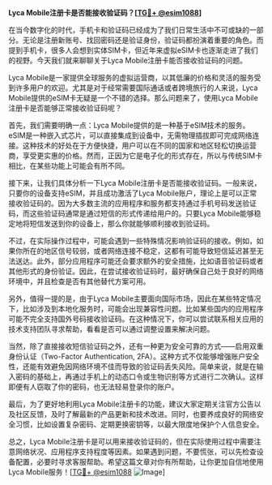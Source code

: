 **Lyca Mobile注册卡是否能接收验证码？[[TG💪+ @esim1088](https://t.me/s/esim1088)]**

在当今数字化的时代，手机卡和验证码已经成为了我们日常生活中不可或缺的一部分。无论是注册新账号、找回密码还是验证身份，验证码都扮演着重要的角色。而提到手机卡，很多人会想到实体SIM卡，但近年来虚拟eSIM卡也逐渐走进了我们的视野。今天我们就来聊聊关于Lyca Mobile注册卡能否接收验证码的问题。

Lyca Mobile是一家提供全球服务的虚拟运营商，以其低廉的价格和灵活的服务受到许多用户的欢迎。尤其是对于经常需要国际通话或者跨境旅行的人来说，Lyca Mobile提供的eSIM卡无疑是一个不错的选择。那么问题来了，使用Lyca Mobile注册卡是否能够正常接收验证码呢？

首先，我们需要明确一点：Lyca Mobile提供的是一种基于eSIM技术的服务。eSIM是一种嵌入式芯片，可以直接集成到设备中，无需物理插拔即可完成网络连接。这种技术的好处在于方便快捷，用户可以在不同的国家和地区轻松切换运营商，享受更实惠的价格。然而，正因为它是电子化的形式存在，所以与传统SIM卡相比，在某些功能上可能会有所不同。

接下来，让我们具体分析一下Lyca Mobile注册卡是否能接收验证码。一般来说，只要你的设备支持eSIM，并且成功激活了Lyca Mobile账户，理论上是可以正常接收验证码的。因为大多数主流的应用程序和服务都支持通过手机号码发送验证码，而这些验证码通常是通过短信的形式传递给用户的。只要Lyca Mobile能够稳定地将短信发送到你的设备上，那么你就能够顺利接收到验证码。

不过，在实际操作过程中，可能会遇到一些特殊情况影响验证码的接收。例如，如果你所在的地区信号较弱，或者网络连接不稳定，这都有可能导致短信延迟甚至无法送达。此外，部分应用程序可能还会要求额外的安全措施，比如语音验证码或者其他形式的身份验证。因此，在尝试接收验证码时，最好确保自己处于良好的网络环境中，并且检查是否有其他替代方案可用。

另外，值得一提的是，由于Lyca Mobile主要面向国际市场，因此在某些特定情况下，比如涉及到本地化服务时，可能会出现兼容性问题。比如某些国内的应用程序可能不完全支持国外号码接收验证码。在这种情况下，你可以尝试联系相关应用的技术支持团队寻求帮助，看看是否可以通过调整设置来解决问题。

当然，除了直接接收短信验证码之外，还有一种更为安全可靠的方式——启用双重身份认证（Two-Factor Authentication, 2FA）。这种方式不仅能够增强账户安全性，还能有效避免因网络环境不佳而导致的验证码丢失风险。简单来说，就是在输入密码的基础上，再通过手机上的动态口令或生物识别等方式进行二次确认。这样即便有人窃取了你的密码，也无法轻易登录你的账户。

最后，为了更好地利用Lyca Mobile注册卡的功能，建议大家定期关注官方公告以及社区反馈，及时了解最新的产品更新和技术改进。同时，也要养成良好的网络安全习惯，比如设置复杂密码、定期更换密钥等，以最大限度地保护个人信息安全。

总之，Lyca Mobile注册卡是可以用来接收验证码的，但在实际使用过程中需要注意网络状况、应用程序支持程度等因素。如果遇到问题，不要慌张，可以先检查设备配置，必要时寻求客服帮助。希望这篇文章对你有所帮助，让你更加自信地使用Lyca Mobile服务！[[TG💪+ @esim1088](https://t.me/s/esim1088) ![Image](https://i.postimg.cc/4NQfJmqS/Snipaste-2025-05-13-00-14-12.png)]